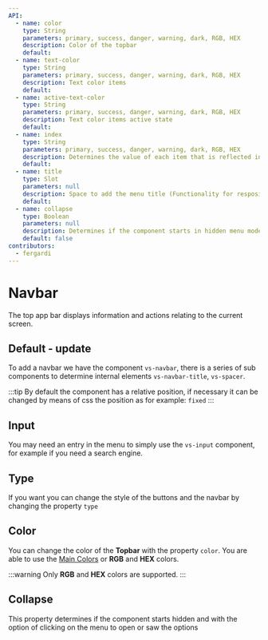 ```yaml
---
API:
  - name: color
    type: String
    parameters: primary, success, danger, warning, dark, RGB, HEX
    description: Color of the topbar
    default:
  - name: text-color
    type: String
    parameters: primary, success, danger, warning, dark, RGB, HEX
    description: Text color items
    default:
  - name: active-text-color
    type: String
    parameters: primary, success, danger, warning, dark, RGB, HEX
    description: Text color items active state
    default:
  - name: index
    type: String
    parameters: primary, success, danger, warning, dark, RGB, HEX
    description: Determines the value of each item that is reflected in it when selecting v-model
    default:
  - name: title
    type: Slot
    parameters: null
    description: Space to add the menu title (Functionality for resposive)
    default:
  - name: collapse
    type: Boolean
    parameters: null
    description: Determines if the component starts in hidden menu mode that can be opened by clicking on the menu
    default: false
contributors:
  - fergardi
---
```


# Navbar

<box header>

  The top app bar displays information and actions relating to the current screen.

</box>


<box>

## Default **- update**

To add a navbar we have the component `vs-navbar`, there is a series of sub components to determine internal elements `vs-navbar-title`, `vs-spacer`.

:::tip
  By default the component has a relative position, if necessary it can be changed by means of css the position as for example: `fixed`
:::

<vuecode md>
<template #demo>
  <Demos-Navbar-Default />
</template>
<template #code>

```html
<template>
  <div>
    <vs-navbar v-model="activeItem" class="nabarx">
      <div slot="title">
        <vs-navbar-title>
          Hello world
        </vs-navbar-title>
      </div>

      <vs-navbar-item index="0">
        <a href="#">Home</a>
      </vs-navbar-item>
      <vs-navbar-item index="1">
        <a href="#">News</a>
      </vs-navbar-item>
      <vs-navbar-item index="2">
        <a href="#">Update</a>
      </vs-navbar-item>
    </vs-navbar>
  </div>
</template>
<script>
export default {
  data:()=>({
    activeItem: 0
  })
}
</script>
```

</template>
</vuecode>
</box>

<box>

## Input

You may need an entry in the menu to simply use the `vs-input` component, for example if you need a search engine.

<vuecode md>
<template #demo>
<Demos-Navbar-Input />

</template>
<template #code>

```html
<template>
  <div>
    <vs-navbar v-model="activeItem" class="nabarx">
      <div slot="title">
        <vs-navbar-title>
          Hello world
        </vs-navbar-title>
      </div>
      <vs-navbar-item index="0">
        <a href="#">Home</a>
      </vs-navbar-item>
      <vs-navbar-item index="1">
        <a href="#">News</a>
      </vs-navbar-item>
      <vs-navbar-item index="2">
        <a href="#">Update</a>
      </vs-navbar-item>
      <vs-input icon="search" placeholder="Search" v-model="search"/>
    </vs-navbar>
  </div>
</template>
<script>
export default {
  data:()=>({
    activeItem: 0,
    search: ''
  })
}
</script>
```

</template>
</vuecode>
</box>


<box>

## Type

If you want you can change the style of the buttons and the navbar by changing the property `type`

<vuecode md>
<template #demo>
<Demos-Navbar-Type />

</template>
<template #code>

```html
<template>
  <div class="con-type-example">

    <vs-select
      class="selectExample"
      label="Figuras"
      v-model="type"
      >
      <vs-select-item :key="index" :modelValue="item.value" :text="item.text" v-for="(item,index) in types" />
    </vs-select>

    <vs-navbar :type="type" v-model="activeItem" class="nabarx">

      <div slot="title">
        <vs-navbar-title>
          Type {{type}}
        </vs-navbar-title>
      </div>

      <vs-navbar-item index="0">
        <a href="#">Home</a>
      </vs-navbar-item>
      <vs-navbar-item index="1">
        <a href="#">News</a>
      </vs-navbar-item>
      <vs-navbar-item index="2">
        <a href="#">Update</a>
      </vs-navbar-item>
    </vs-navbar>
  </div>
</template>
<script>
export default {
  data:()=>({
    activeItem: 0,
    type: 'flat',
    types: [
      {
        value: null, text: 'Default'
      },
      {
        value: 'flat', text: 'Flat'
      },
      {
        value: 'fund', text: 'Fund'
      },
      {
        value: 'border', text: 'border'
      },
      {
        value: 'gradient', text: 'Gradient'
      },
      {
        value: 'shadow', text: 'Shadow'
      }
    ]
  })
}
</script>
<style lang="stylus">
.con-type-example
  .vs-navbar
    margin-top 10px
</style>
```

</template>
</vuecode>
</box>

<box>

## Color

You can change the color of the **Topbar** with the property `color`. You are able to use the [Main Colors](/theme/) or **RGB** and **HEX** colors.

:::warning
  Only **RGB** and **HEX** colors are supported.
:::

<vuecode md>
<template #demo>
<Demos-Navbar-Colors />

</template>
<template #code>

```html


<template>
  <div class="centerx">
    <input class="input-color" v-model="colorx" type="color" name="" value="">
    <vs-navbar
      v-model="indexActive"
      :color="colorx"
      text-color="rgba(255,255,255,.6)"
      active-text-color="rgba(255,255,255,1)"
      class="myNavbar">
      <div slot="title">
        <vs-navbar-title>
          Navbar Color
        </vs-navbar-title>
      </div>

      <vs-navbar-item index="0" >
        <a href="#">Home</a>
      </vs-navbar-item>
      <vs-navbar-item index="1">
        <a href="#">News</a>
      </vs-navbar-item>
      <vs-navbar-item index="2">
        <a href="#">Update</a>
      </vs-navbar-item>

      <vs-spacer></vs-spacer>

      <vs-button color-text="rgb(255, 255, 255)" color="rgba(255, 255, 255, 0.3)" type="flat" icon="more_horiz"></vs-button>
    </vs-navbar>
  </div>
</template>

<script>
export default {
  data: ()=>({
    colorx:'#1db952',
    indexActive: 0
  })
}
</script>

<style lang="stylus">
.input-color
  margin-bottom 10px
  position relative
  display block
.myNavbar
  color rgb(255,255,255)
</style>

```

</template>
</vuecode>
</box>

<box>

## Collapse

This property determines if the component starts hidden and with the option of clicking on the menu to open or saw the options

<vuecode md>
<template #demo>
  <Demos-Navbar-Collapse />
</template>
<template #code>

```html
<template>
  <div>
    <vs-navbar collapse v-model="activeItem" class="nabarx">
      <div slot="title">
        <vs-navbar-title>
          Hello world
        </vs-navbar-title>
      </div>

      <vs-navbar-item index="0">
        <a href="#">Home</a>
      </vs-navbar-item>
      <vs-navbar-item index="1">
        <a href="#">News</a>
      </vs-navbar-item>
      <vs-navbar-item index="2">
        <a href="#">Update</a>
      </vs-navbar-item>
    </vs-navbar>
  </div>
</template>
<script>
export default {
  data:()=>({
    activeItem: 0
  })
}
</script>
```

</template>
</vuecode>
</box>

